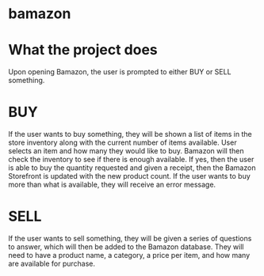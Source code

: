# bamazon

# What the project does
Upon opening Bamazon, the user is prompted to either BUY or SELL something. 

# BUY
If the user wants to buy something, they will be shown a list of items in the store inventory along with the current number of items available. User selects an item and how many they would like to buy. Bamazon will then check the inventory to see if there is enough available. If yes, then the user is able to buy the quantity requested and given a receipt, then the Bamazon Storefront is updated with the new product count. If the user wants to buy more than what is available, they will receive an error message.

# SELL
If the user wants to sell something, they will be given a series of questions to answer, which will then be added to the Bamazon database. They will need to have a product name, a category, a price per item, and how many are available for purchase.
